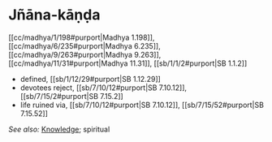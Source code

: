 # Jñāna-kāṇḍa

[[cc/madhya/1/198#purport|Madhya 1.198]], [[cc/madhya/6/235#purport|Madhya 6.235]], [[cc/madhya/9/263#purport|Madhya 9.263]], [[cc/madhya/11/31#purport|Madhya 11.31]], [[sb/1/1/2#purport|SB 1.1.2]]

* defined, [[sb/1/12/29#purport|SB 1.12.29]]
* devotees reject, [[sb/7/10/12#purport|SB 7.10.12]], [[sb/7/15/2#purport|SB 7.15.2]]
* life ruined via, [[sb/7/10/12#purport|SB 7.10.12]], [[sb/7/15/52#purport|SB 7.15.52]]

*See also:* [Knowledge](entries/knowledge.md); spiritual
